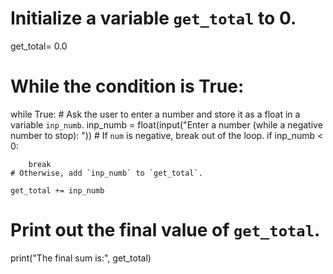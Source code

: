 # Initialize a variable `get_total` to 0.
get_total= 0.0
# While the condition is True:
while True:
    # Ask the user to enter a number and store it as a float in a variable `inp_numb`.
    inp_numb = float(input("Enter a number (while a negative number to stop): "))
    # If `num` is negative, break out of the loop.
    if inp_numb < 0:
        
        break
    # Otherwise, add `inp_numb` to `get_total`.
    
    get_total += inp_numb

# Print out the final value of `get_total`.
print("The final sum is:", get_total)
